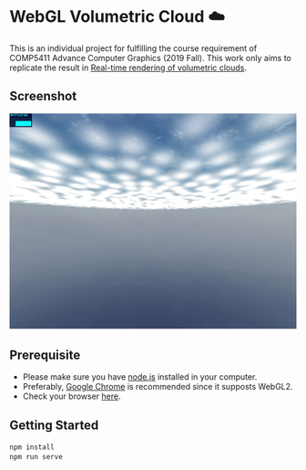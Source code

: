 # WebGL Volumetric Cloud :cloud:
This is an individual project for fulfilling the course requirement of COMP5411 Advance Computer Graphics (2019 Fall). This work only aims to replicate the result in [Real-time rendering of volumetric clouds](https://pdfs.semanticscholar.org/89e9/153a091889c584df034a953a0eff4de45ee9.pdf). 

## Screenshot
![screenshot](screenshots/2019_11_2.png)

## Prerequisite
- Please make sure you have [node.js](https://nodejs.org/en/) installed in your computer. 
- Preferably, [Google Chrome](https://www.google.com/chrome/) is recommended since it supposts WebGL2. 
- Check your browser [here](https://webglreport.com/?v=2).

## Getting Started
```sh
npm install
npm run serve
```